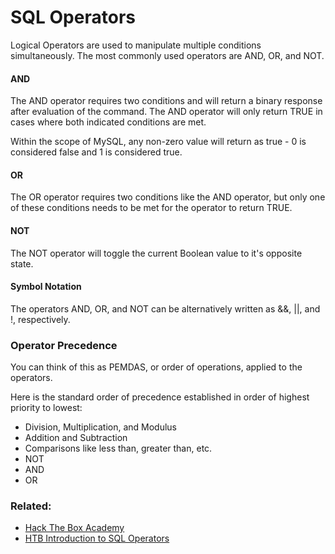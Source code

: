# SQL Operators

Logical Operators are used to manipulate multiple conditions simultaneously. The most commonly used operators are AND, OR, and NOT.

#### AND 

The AND operator requires two conditions and will return a binary response after evaluation of the command.  The AND operator will only return TRUE in cases where both indicated conditions are met.

Within the scope of MySQL, any non-zero value will return as true - 0 is considered false and 1 is considered true.

#### OR

The OR operator requires two conditions like the AND operator, but only one of these conditions needs to be met for the operator to return TRUE.

#### NOT

The NOT operator will toggle the current Boolean value to it's opposite state. 

#### Symbol Notation

The operators AND, OR, and NOT can be alternatively written as &&, ||, and !, respectively.

### Operator Precedence

You can think of this as PEMDAS, or order of operations, applied to the operators.

Here is the standard order of precedence established in order of highest priority to lowest:

- Division, Multiplication, and Modulus
- Addition and Subtraction
- Comparisons like less than, greater than, etc.
- NOT
- AND
- OR

### Related:
- [Hack The Box Academy](https://academy.hackthebox.com/ "Hack The Box Academy Home page")
- [HTB Introduction to SQL Operators](https://academy.hackthebox.com/module/33/section/192 "Intro to SQL Operators")